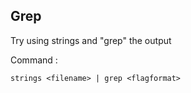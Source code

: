 ## Grep

Try using strings and "grep" the output

Command : 

```
strings <filename> | grep <flagformat>
```
